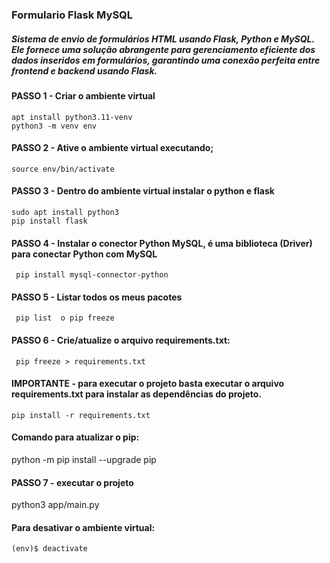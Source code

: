 ### Formulario Flask MySQL

##### Sistema de envio de formulários HTML usando Flask, Python e MySQL. Ele fornece uma solução abrangente para gerenciamento eficiente dos dados inseridos em formulários, garantindo uma conexão perfeita entre frontend e backend usando Flask.

#### PASSO 1 - Criar o ambiente virtual
	apt install python3.11-venv
	python3 -m venv env

#### PASSO 2 - Ative o ambiente virtual executando;
	source env/bin/activate
 
#### PASSO 3 - Dentro do ambiente virtual instalar o python e flask
	sudo apt install python3  
   	pip install flask

#### PASSO 4 - Instalar o conector Python MySQL, é uma biblioteca (Driver) para conectar Python com MySQL
	 pip install mysql-connector-python

#### PASSO 5 - Listar todos os meus pacotes
	 pip list  o pip freeze

#### PASSO 6 - Crie/atualize o arquivo requirements.txt:
	 pip freeze > requirements.txt

#### IMPORTANTE - para executar o projeto basta executar o arquivo requirements.txt para instalar as dependências do projeto.
	pip install -r requirements.txt

#### Comando para atualizar o pip:
python -m pip install --upgrade pip

#### PASSO 7 - executar o projeto
python3 app/main.py

#### Para desativar o ambiente virtual:
	(env)$ deactivate
